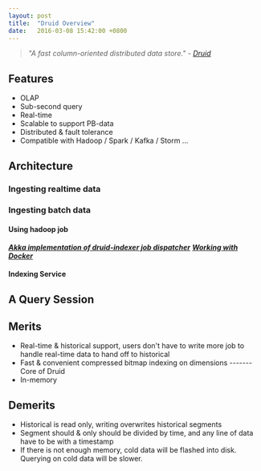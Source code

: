 ```yaml
---
layout:	post
title:	"Druid Overview"
date:	2016-03-08 15:42:00 +0800
---
```


>*"A fast column-oriented distributed data store."*
>*- [Druid][druid-io]*

## Features
* OLAP
* Sub-second query
* Real-time
* Scalable to support PB-data
* Distributed & fault tolerance
* Compatible with Hadoop / Spark / Kafka / Storm ...

## Architecture

### Ingesting realtime data

### Ingesting batch data

#### Using hadoop job

***[Akka implementation of druid-indexer job dispatcher][akka-druid-indexer]***
***[Working with Docker][akka-druid-indexer-with-docker]***

#### Indexing Service

## A Query Session

## Merits
* Real-time & historical support, users don't have to write more job to handle real-time data to hand off to historical
* Fast & convenient compressed bitmap indexing on dimensions  ------- Core of Druid
* In-memory
## Demerits
* Historical is read only, writing overwrites historical segments
* Segment should & only should be divided by time, and any line of data have to be with a timestamp
* If there is not enough memory, cold data will be flashed into disk. Querying on cold data will be slower.

[druid-io]:http://druid.io/
[akka-druid-indexer]:https://yanliguo.github.org
[akka-druid-indexer-with-docker]:https://yanliguo.github.org
